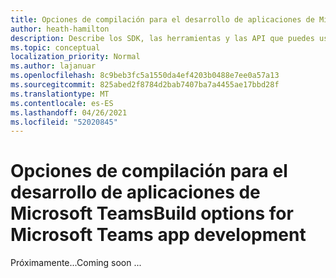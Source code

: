 ```yaml
---
title: Opciones de compilación para el desarrollo de aplicaciones de Microsoft Teams
author: heath-hamilton
description: Describe los SDK, las herramientas y las API que puedes usar para crear todos los tipos de aplicaciones de Teams.
ms.topic: conceptual
localization_priority: Normal
ms.author: lajanuar
ms.openlocfilehash: 8c9beb3fc5a1550da4ef4203b0488e7ee0a57a13
ms.sourcegitcommit: 825abed2f8784d2bab7407ba7a4455ae17bbd28f
ms.translationtype: MT
ms.contentlocale: es-ES
ms.lasthandoff: 04/26/2021
ms.locfileid: "52020845"
---
```

# <a name="build-options-for-microsoft-teams-app-development"></a><span data-ttu-id="53a84-103">Opciones de compilación para el desarrollo de aplicaciones de Microsoft Teams</span><span class="sxs-lookup"><span data-stu-id="53a84-103">Build options for Microsoft Teams app development</span></span>

<span data-ttu-id="53a84-104">Próximamente...</span><span class="sxs-lookup"><span data-stu-id="53a84-104">Coming soon ...</span></span>
